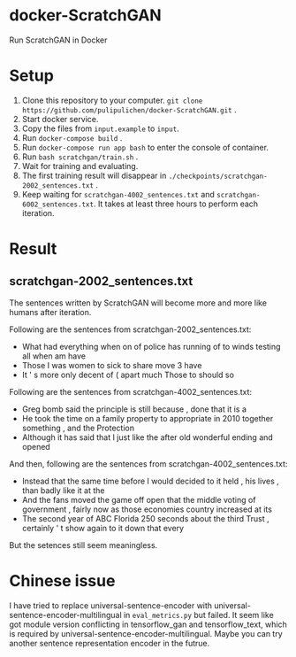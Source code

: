 # docker-ScratchGAN
Run ScratchGAN in Docker

# Setup

1. Clone this repository to your computer. `git clone https://github.com/pulipulichen/docker-ScratchGAN.git` .
2. Start docker service.
3. Copy the files from `input.example` to `input`.
4. Run `docker-compose build` .
5. Run `docker-compose run app bash` to enter the console of container.
6. Run `bash scratchgan/train.sh` .
7. Wait for training and evaluating.
8. The first training result will disappear in `./checkpoints/scratchgan-2002_sentences.txt` .
9. Keep waiting for `scratchgan-4002_sentences.txt` and `scratchgan-6002_sentences.txt`. It takes at least three hours to perform each iteration.

# Result

## scratchgan-2002_sentences.txt

The sentences written by ScratchGAN will become more and more like humans after iteration. 

Following are the sentences from scratchgan-2002_sentences.txt:
- What had everything when on of police has running of to winds testing all when am have
- Those I was women to sick to share move 3 have 
- It ' s more only decent of ( apart much Those to should so   

Following are the sentences from scratchgan-4002_sentences.txt:
- Greg bomb said the principle is still because , done that it is a 
- He took the time on a family property to appropriate in 2010 together something , and the Protection 
- Although it has said that I just like the after old wonderful ending and opened

And then, following are the sentences from scratchgan-4002_sentences.txt:
- Instead that the same time before I would decided to it held , his lives , than badly like it at the  
- And the fans moved the game off open that the middle voting of government , fairly now as those economies country increased at its   
- The second year of ABC Florida 250 seconds about the third Trust , certainly ' t show again to it down that every

But the setences still seem meaningless.

# Chinese issue

I have tried to replace universal-sentence-encoder with universal-sentence-encoder-multilingual in `eval_metrics.py` but failed. It seem like got module version conflicting in tensorflow_gan and tensorflow_text, which is required by universal-sentence-encoder-multilingual. Maybe you can try another sentence representation encoder in the futrue.

